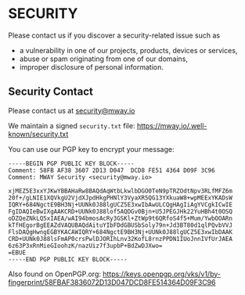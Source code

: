 # SECURITY

Please contact us if you discover a security-related issue such as

- a vulnerability in one of our projects, products, devices or services,
- abuse or spam originating from one of our domains,
- improper disclosure of personal information.

## Security Contact

Please contact us at [security@mway.io](mailto:security@mway.io)

We maintain a signed `security.txt` file: https://mway.io/.well-known/security.txt

You can use our PGP key to encrypt your message:

```text
-----BEGIN PGP PUBLIC KEY BLOCK-----
Comment: 58FB AF38 3607 2D13 D047  DCD8 FE51 4364 D09F 3C96
Comment: MWAY Security <security@mway.io>

xjMEZ5E3xxYJKwYBBAHaRw8BAQdAqWtbLkwlbDGO0TeN9pTRZOdtNpv3RLfMFZ6m
20f+/gLNIE1XQVkgU2VjdXJpdHkgPHNlY3VyaXR5QG13YXkuaW8+wpMEExYKADsW
IQRY+684NgctE9BH3Nj+UUNk0J88lgUCZ5E3xwIbAwULCQgHAgIiAgYVCgkICwIE
FgIDAQIeBwIXgAAKCRD+UUNk0J88lof5AQDGv0Bjn+U5JPEGJHk22YuHBh4t0OSQ
oDZQeZNkLQ5xIAEA/wAI94bmosAcRy3GSKl+ZtWp9t6QRfoS4f5+Mum/YwbOOARn
kTfHEgorBgEEAZdVAQUBAQdAituYIbFDdGBUSbSoly79n+Jd3BT80d1qlPQvbVVJ
FlsDAQgHwngEGBYKACAWIQRY+684NgctE9BH3Nj+UUNk0J88lgUCZ5E3xwIbDAAK
CRD+UUNk0J88lsFmAP0crsPwlDJORIhLnv32KofL8rnzPPDN1IUoJnnIVfUrJAEA
6z63P3xRnMieGIoohzK/nazUiz7f3upbP+BdZwDJXwo=
=EBUE
-----END PGP PUBLIC KEY BLOCK-----
```

Also found on OpenPGP.org: https://keys.openpgp.org/vks/v1/by-fingerprint/58FBAF3836072D13D047DCD8FE514364D09F3C96
